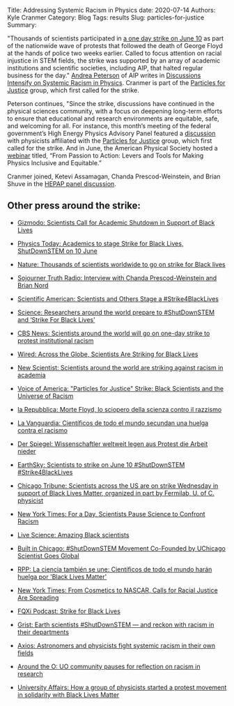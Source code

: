 Title: Addressing Systemic Racism in Physics
date: 2020-07-14
Authors: Kyle Cranmer
Category: Blog
Tags: results
Slug: particles-for-justice
Summary: 


"Thousands of scientists participated in [a one day strike on June 10](http://particlesforjustice.org) as part of the nationwide wave of protests that followed the death of George Floyd at the hands of police two weeks earlier. Called to focus attention on racial injustice in STEM fields, the strike was supported by an array of academic institutions and scientific societies, including AIP, that halted regular business for the day." [Andrea Peterson](https://www.aip.org/staff/andrea-peterson) of AIP writes in <a href="https://www.aip.org/fyi/2020/discussions-intensify-systemic-racism-physics"> Discussions Intensify on Systemic Racism in Physics</a>. Cranmer is part of the [Particles for Justice](http://particlesforjustice.org) group, which first called for the strike.


Peterson continues, "Since the strike, discussions have continued in the physical sciences community, with a focus on deepening long-term efforts to ensure that educational and research environments are equitable, safe, and welcoming for all. For instance, this month’s meeting of the federal government’s High Energy Physics Advisory Panel featured a [discussion](https://science.osti.gov/-/media/hep/hepap/pdf/202007/15AssamaganCranmerPrescodWeinsteinShuvePanelDiscussionAcommunityperspectiveonEquityinHEP.pdf) with physicists affiliated with the [Particles for Justice](http://particlesforjustice.org) group, which first called for the strike. And in June, the American Physical Society hosted a <a href="https://www.aps.org/programs/minorities/webinar.cfm">webinar</a> titled, “From Passion to Action: Levers and Tools for Making Physics Inclusive and Equitable.”

Cranmer joined, Ketevi Assamagan, Chanda Prescod-Weinstein, and Brian Shuve in the <a href="https://science.osti.gov/-/media/hep/hepap/pdf/202007/HEPAP_Agenda_202007.pdf?la=en&hash=317C8C728364542B19F2B1984F5300AF6C9889D1">HEPAP panel discussion</a>. 

## Other press around the strike:

<ul>
<li><p><a data-preserve-html-node="true" href="https://gizmodo.com/scientists-call-for-academic-shutdown-in-support-of-bla-1843944068" target="_blank">Gizmodo: Scientists Call for Academic Shutdown in Support of Black Lives</a> </p></li>
<li><p><a data-preserve-html-node="true" href="https://physicstoday.scitation.org/do/10.1063/PT.6.2.20200608a/full/" target="_blank">Physics Today: Academics to stage Strike for Black Lives, ShutDownSTEM on 10 June</a> </p></li>
<li><p><a data-preserve-html-node="true" href="https://www.nature.com/articles/d41586-020-01721-x" target="_blank">Nature: Thousands of scientists worldwide to go on strike for Black lives</a> </p></li>
<li><p><a data-preserve-html-node="true" href="https://soundcloud.com/sojournertruthradio/dr-chanda-prescod-weinstein-dr" target="_blank">Sojourner Truth Radio: Interview with Chanda Prescod-Weinstein and Brian Nord</a> </p></li>
<li><p><a data-preserve-html-node="true" href="https://www.scientificamerican.com/article/scientists-and-others-stage-a-strike4blacklives/" target="_blank">Scientific American: Scientists and Others Stage a #Strike4BlackLives </a> </p></li>
<li><p><a data-preserve-html-node="true" href="https://www.sciencemag.org/news/2020/06/researchers-around-world-prepare-shutdownstem-and-strike-black-lives" target="_blank">Science: Researchers around the world prepare to #ShutDownSTEM and ‘Strike For Black Lives’</a> </p></li>
<li><p><a data-preserve-html-node="true" href="https://www.cbsnews.com/news/scientists-around-the-world-go-on-strike-to-protest-institutional-racism/" target="_blank">CBS News: Scientists around the world will go on one-day strike to protest institutional racism</a> </p></li>
<li><p><a data-preserve-html-node="true" href="https://www.wired.com/story/across-the-globe-scientists-are-striking-for-black-lives/" target="_blank">Wired: Across the Globe, Scientists Are Striking for Black Lives</a> </p></li>
<li><p><a data-preserve-html-node="true" href="https://www.newscientist.com/article/2245743-scientists-around-the-world-are-striking-against-racism-in-academia/" target="_blank">New Scientist: Scientists around the world are striking against racism in academia</a> </p></li>
<li><p><a data-preserve-html-node="true" href="https://soundcloud.com/audiobyadam/particles-for-justice-strike-black-scientists-and-the-universe-of-racism-voaphillips" target="_blank">Voice of America: "Particles for Justice" Strike: Black Scientists and the Universe of Racism</a> </p></li>
<li><p><a data-preserve-html-node="true" href="https://www.repubblica.it/scienze/2020/06/10/news/morte_floyd_il_mondo_della_scienza_a_sostegno_della_protesta-258862641/" target="_blank">la Repubblica: Morte Floyd, lo sciopero della scienza contro il razzismo</a></p></li>
<li><p><a data-preserve-html-node="true" href="https://www.lavanguardia.com/vida/20200610/481706198911/cientificos-de-todo-el-mundo-secundan-una-huelga-contra-el-racismo.html" target="_blank">La Vanguardia: Científicos de todo el mundo secundan una huelga contra el racismo</a></p></li>
<li><p><a data-preserve-html-node="true" href="https://www.spiegel.de/wissenschaft/mensch/george-floyd-protestaktion-gegen-rassismus-wissenschaftler-weltweit-legen-arbeit-nieder-a-293d260d-748d-449e-b5fe-55da240d57f5" target="_blank">Der Spiegel: Wissenschaftler weltweit legen aus Protest die Arbeit nieder</a></p></li>
<li><p><a data-preserve-html-node="true" href="https://earthsky.org/human-world/shutdownstem-strike4blacklives-june-10-2020" target="_blank"> EarthSky: Scientists to strike on June 10 #ShutDownSTEM #Strike4BlackLives</a></p></li>
<li><p><a data-preserve-html-node="true" href="https://www.chicagotribune.com/news/breaking/ct-george-floyd-strike-for-black-lives-fermilab-scientists-brian-nord-20200610-nuxqba2tzrdj5hjnlnckm4jsxa-story.html" target="_blank"> Chicago Tribune: Scientists across the US are on strike Wednesday in support of Black Lives Matter, organized in part by Fermilab, U. of C. physicist</a></p></li>
<li><p><a data-preserve-html-node="true" href="https://www.nytimes.com/2020/06/10/science/science-diversity-racism-protests.html?searchResultPosition=1" target="_blank"> New York Times: For a Day, Scientists Pause Science to Confront Racism</a></p></li>
<li><p><a data-preserve-html-node="true" href="https://www.livescience.com/amazing-black-scientists.html" target="_blank"> Live Science: Amazing Black scientists</a></p></li>
<li><p><a data-preserve-html-node="true" href="https://www.builtinchicago.org/2020/06/10/shut-down-stem-movement-uchicago-sadie-collective" target="_blank"> Built in Chicago: #ShutDownSTEM Movement Co-Founded by UChicago Scientist Goes Global</a></p>
</li>
<li><p><a data-preserve-html-node="true" href="https://rpp.pe/ciencia/mas-ciencia/black-lives-matter-miles-de-cientificos-de-todo-el-mundo-hara-huelga-contra-el-racismo-y-abuso-policial-noticia-1272094?ref=rpp" target="_blank"> RPP: La ciencia también se une: Científicos de todo el mundo harán huelga por 'Black Lives Matter'</a></p>
</li>
<li><p><a data-preserve-html-node="true" href="https://www.nytimes.com/2020/06/13/us/george-floyd-racism-america.html" target="_blank">New York Times: From Cosmetics to NASCAR, Calls for Racial Justice Are Spreading</a></p>
</li>
<li><p><a data-preserve-html-node="true" href="https://fqxi.org/community/podcast/2020.06.14" target="_blank">FQXi Podcast: Strike for Black Lives</a></p>
</li>
<li><p><a data-preserve-html-node="true" href="https://grist.org/justice/earth-scientists-shutdownstem-and-reckon-with-racism-in-their-departments/" target="_blank">Grist: Earth scientists #ShutDownSTEM — and reckon with racism in their departments</a></p>
</li>
<li><p><a data-preserve-html-node="true" href="https://www.axios.com/astronomers-physicists-systemic-racism-science-56166204-f666-4d79-a4a1-4c3c185f3278.html" target="_blank">Axios: Astronomers and physicists fight systemic racism in their own fields</a></p>
</li>
<li><p><a data-preserve-html-node="true" href="https://around.uoregon.edu/content/uo-community-pauses-reflection-racism-research" target="_blank">Around the O: UO community pauses for reflection on racism in research</a></p>
</li>
<li><p><a data-preserve-html-node="true" href="https://www.universityaffairs.ca/news/news-article/how-a-group-of-physicists-started-a-protest-movement-in-solidarity-with-black-lives-matter/" target="_blank">University Affairs: How a group of physicists started a protest movement in solidarity with Black Lives Matter</a></p>
</li>
</ul>



